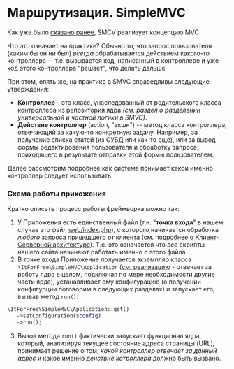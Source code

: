 
# Маршрутизация. SimpleMVC


Как уже было [сказано ранее](Start.md), SMCV реализует концепцию MVC.

Что это означает на практике? Обычно то, что запрос пользователя (каким бы он ни был) _всегда_ обрабатывается действием какого-то контроллера -- т.е. вызывается код, написанный в контроллере и уже код этого контроллера "решает", что делать дальше

 При этом, опять же, на практике в SMVC справедливы следующие утверждения:
 * **Контроллер** - это класс, унаследованный от родительского класса контроллера из репозитория ядра _(см. раздел о разделении универсальной и частной логики в SMVC)_.
 * **Действие контроллер** (action, "экшн") -- метод класса контроллера, отвечающий за какую-то конкретную задачу. Например, за получение списка статей (из СУБД или как-то ещё), или за вывод формы редактирования пользователя и обработку запроса, приходящего в результате отправки этой формы пользователем.

Далее рассмотрим подробнее как система понимает какой именно контроллер следует использовать
### Схема работы прихожения

Кратко описать процесс работы фреймворка можно так:

1. У Приложения есть единственный файл (т.н. "**точка входа**" в нашем случае это файл [web/index.php](https://github.com/it-for-free/SimpleMVC-example/blob/master/web/index.php)), с которого начинается обработка _любого_ запроса пришедшего от клиента (см. [подробнее о Клиент-Серверной архитектуре](http://fkn.ktu10.com/?q=node/9330)). Т.е. это означается что _все_ скрипты нашего сайта начинают работать именно с этого файла.
2. В точке входа Приложение получается экземпляр класса `\ItForFree\SimpleMVC\Application` ([см. реализацию](https://github.com/it-for-free/SimpleMVC/blob/master/src/Application.php) - отвечает за работу ядра в целом, подключая по мере необходимости другие части ярда), устанавливает ему конфигурацию (о получении конфигурции поговорим в следующих разделах) и запускает его, вызвав метод `run()`:
 
 ```php
 \ItForFree\SimpleMVC\Application::get()
    ->setConfiguration($config)
    ->run();
 ```
3. Вызов метода `run()` фактически запускает функционал ядра, который, анализируя текущее состояние адреса страницы (URL), принимает решение о том, _какой контроллер отвечает за данный адрес_ и какое именно _действие котроллера_ должно быть вызвано.





